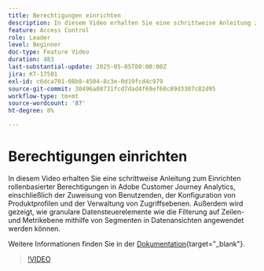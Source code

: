 ```yaml
---
title: Berechtigungen einrichten
description: In diesem Video erhalten Sie eine schrittweise Anleitung zum Einrichten rollenbasierter Berechtigungen in Adobe Customer Journey Analytics, einschließlich der Zuweisung von Benutzenden, der Konfiguration von Produktprofilen und der Verwaltung von Zugriffsebenen.
feature: Access Control
role: Leader
level: Beginner
doc-type: Feature Video
duration: 483
last-substantial-update: 2025-05-05T00:00:00Z
jira: KT-17501
exl-id: c6dca701-08b8-4504-8c3e-0d19fcd4c979
source-git-commit: 30496a08731fcd7dad4f69ef60c89d3307c82d95
workflow-type: tm+mt
source-wordcount: '87'
ht-degree: 8%

---
```


# Berechtigungen einrichten

In diesem Video erhalten Sie eine schrittweise Anleitung zum Einrichten rollenbasierter Berechtigungen in Adobe Customer Journey Analytics, einschließlich der Zuweisung von Benutzenden, der Konfiguration von Produktprofilen und der Verwaltung von Zugriffsebenen. Außerdem wird gezeigt, wie granulare Datensteuerelemente wie die Filterung auf Zeilen- und Metrikebene mithilfe von Segmenten in Datenansichten angewendet werden können.

Weitere Informationen finden Sie in der [Dokumentation](https://experienceleague.adobe.com/de/docs/analytics-platform/using/technotes/access-control){target="_blank"}.

>[!VIDEO](https://video.tv.adobe.com/v/3463383/?learn=on)
